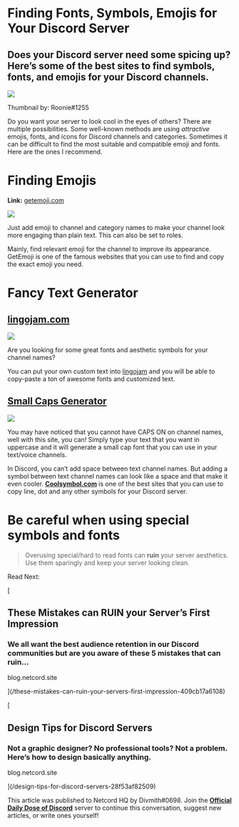 **Finding Fonts, Symbols, Emojis for Your Discord Server**
==========================================================

Does your Discord server need some spicing up? Here’s some of the best sites to find symbols, fonts, and emojis for your Discord channels.
------------------------------------------------------------------------------------------------------------------------------------------

![](https://miro.medium.com/max/1400/1*mXZyCL-QKH8h8Xciu6MfPw.png)

Thumbnail by: Roonie#1255

Do you want your server to look cool in the eyes of others? There are multiple possibilities. Some well-known methods are using _attractive_ emojis, fonts, and icons for Discord channels and categories. Sometimes it can be difficult to find the most suitable and compatible emoji and fonts. Here are the ones I recommend.

Finding Emojis
==============

**Link:** [getemoji.com](https://getemoji.com/)

![](https://miro.medium.com/max/1400/1*vFdDuV53mmnuotYe0OjeMA.png)

Just add emoji to channel and category names to make your channel look more engaging than plain text. This can also be set to roles.

Mainly, find relevant emoji for the channel to improve its appearance. GetEmoji is one of the famous websites that you can use to find and copy the exact emoji you need.

Fancy Text Generator
====================

[lingojam.com](https://lingojam.com/FancyTextGenerator)
-------------------------------------------------------

![](https://miro.medium.com/max/1400/1*pCgU_dnup2VzViygqS-a0w.png)

Are you looking for some great fonts and aesthetic symbols for your channel names?

You can put your own custom text into [lingojam](https://lingojam.com/FancyTextGenerator) and you will be able to copy-paste a ton of awesome fonts and customized text.

[Small Caps Generator](https://fsymbols.com/generators/smallcaps/)
------------------------------------------------------------------

![](https://miro.medium.com/max/1400/1*A1YRysZd9LValE_YVyuj3g.png)

You may have noticed that you cannot have CAPS ON on channel names, well with this site, you can! Simply type your text that you want in uppercase and it will generate a small cap font that you can use in your text/voice channels.

In Discord, you can’t add space between text channel names. But adding a symbol between text channel names can look like a space and that make it even cooler. [**Coolsymbol.com**](https://coolsymbol.com/) is one of the best sites that you can use to copy line, dot and any other symbols for your Discord server.

Be careful when using special symbols and fonts
===============================================

> Overusing special/hard to read fonts can **ruin** your server aesthetics. Use them sparingly and keep your server looking clean.

Read Next:

[

These Mistakes can RUIN your Server’s First Impression
------------------------------------------------------

### We all want the best audience retention in our Discord communities but are you aware of these 5 mistakes that can ruin…

blog.netcord.site



](/these-mistakes-can-ruin-your-servers-first-impression-409cb17a6108)

[

Design Tips for Discord Servers
-------------------------------

### Not a graphic designer? No professional tools? Not a problem. Here’s how to design basically anything.

blog.netcord.site



](/design-tips-for-discord-servers-28f53af82509)

This article was published to Netcord HQ by Divmith#0698. Join the [**Official Daily Dose of Discord**](https://discord.gg/JjfYGRJ2NN) server to continue this conversation, suggest new articles, or write ones yourself!

